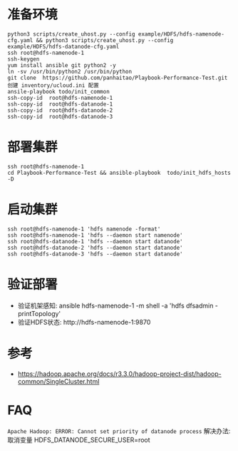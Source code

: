 # 准备环境

```
python3 scripts/create_uhost.py --config example/HDFS/hdfs-namenode-cfg.yaml && python3 scripts/create_uhost.py --config example/HDFS/hdfs-datanode-cfg.yaml
ssh root@hdfs-namenode-1 
ssh-keygen 
yum install ansible git python2 -y
ln -sv /usr/bin/python2 /usr/bin/python
git clone  https://github.com/panhaitao/Playbook-Performance-Test.git
创建 inventory/ucloud.ini 配置
ansile-playbook todo/init_common
ssh-copy-id  root@hdfs-namenode-1
ssh-copy-id  root@hdfs-datanode-1
ssh-copy-id  root@hdfs-datanode-2
ssh-copy-id  root@hdfs-datanode-3
```

# 部署集群

```
ssh root@hdfs-namenode-1 
cd Playbook-Performance-Test && ansible-playbook  todo/init_hdfs_hosts -D
```

# 启动集群

```
ssh root@hdfs-namenode-1 'hdfs namenode -format'
ssh root@hdfs-namenode-1 'hdfs --daemon start namenode'
ssh root@hdfs-datanode-1 'hdfs --daemon start datanode'
ssh root@hdfs-datanode-2 'hdfs --daemon start datanode'
ssh root@hdfs-datanode-3 'hdfs --daemon start datanode'
```

# 验证部署

* 验证机架感知: ansible hdfs-namenode-1 -m shell -a 'hdfs  dfsadmin  -printTopology'
* 验证HDFS状态: http://hdfs-namenode-1:9870

# 参考

* https://hadoop.apache.org/docs/r3.3.0/hadoop-project-dist/hadoop-common/SingleCluster.html

# FAQ

`Apache Hadoop: ERROR: Cannot set priority of datanode process` 解决办法: 取消变量 HDFS_DATANODE_SECURE_USER=root
